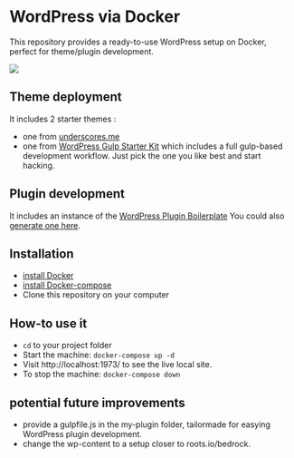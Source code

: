 # WordPress via Docker
This repository provides a ready-to-use WordPress setup on Docker, perfect for theme/plugin development.

![](https://i2.wp.com/www.davideguida.com/wp-content/uploads/2017/06/dockerPress.png?resize=788%2C227&ssl=1)

## Theme deployment
It includes 2 starter themes : 
- one from [underscores.me](http://underscores.me/)
- one from [WordPress Gulp Starter Kit](https://github.com/xsynaptic/wordpress-gulp-starter-kit) which includes a full gulp-based development workflow.
Just pick the one you like best and start hacking. 

## Plugin development
It includes an instance of the [WordPress Plugin Boilerplate](http://wppb.io/)
You could also [generate one here](https://wppb.me/).

## Installation
- [install Docker](https://docs.docker.com/install/)
- [install Docker-compose](https://docs.docker.com/compose/install/)
- Clone this repository on your computer

## How-to use it
- `cd` to your project folder
- Start the machine: `docker-compose up -d`
- Visit http://localhost:1973/ to see the live local site.
- To stop the machine: `docker-compose down`

## potential future improvements
- provide a gulpfile.js in the my-plugin folder, tailormade for easying WordPress plugin development.
- change the wp-content to a setup closer to roots.io/bedrock. 
